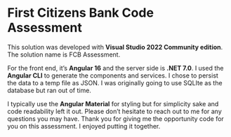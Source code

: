 # First Citizens Bank Code Assessment

This solution was developed with **Visual Studio 2022 Community edition**. The solution name is FCB Assessment. 

For the front end, it’s **Angular 16** and the server side is **.NET 7.0**. I used the **Angular CLI** to generate the components and services. I chose to persist the data to a temp file as JSON. I was originally going to use SQLIte as the database but ran out of time.

I typically use the **Angular Material** for styling but for simplicity sake and code readability left it out. Please don’t hesitate to reach out to me for any questions you may have. Thank you for giving me the opportunity code for you on this assessment. I enjoyed putting it together.

